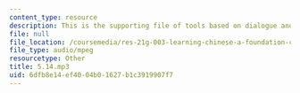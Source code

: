 ```yaml
---
content_type: resource
description: This is the supporting file of tools based on dialogue and who won.
file: null
file_location: /coursemedia/res-21g-003-learning-chinese-a-foundation-course-in-mandarin-spring-2011/6dfb8e14ef4004b01627b1c3919907f7_5.14.mp3
file_type: audio/mpeg
resourcetype: Other
title: 5.14.mp3
uid: 6dfb8e14-ef40-04b0-1627-b1c3919907f7
---
```

